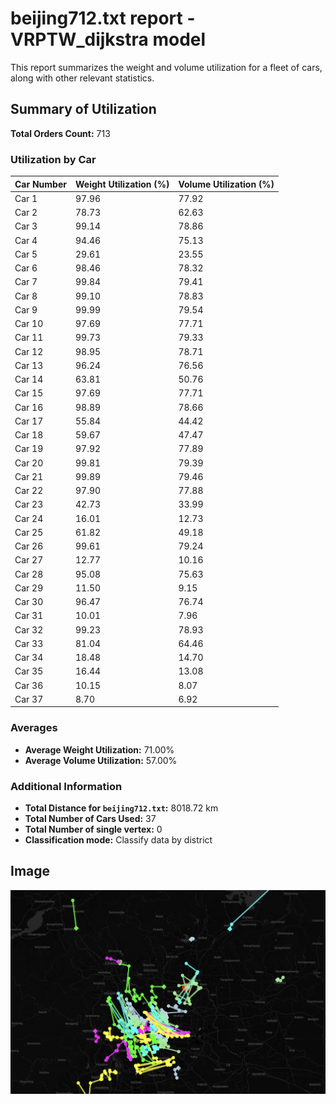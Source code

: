 # beijing712.txt report - VRPTW_dijkstra model

This report summarizes the weight and volume utilization for a fleet of cars, along with other relevant statistics.

## Summary of Utilization

**Total Orders Count:** 713

### Utilization by Car

| Car Number | Weight Utilization (%) | Volume Utilization (%) |
|------------|------------------------|------------------------|
| Car 1      | 97.96                  | 77.92                  |
| Car 2      | 78.73                  | 62.63                  |
| Car 3      | 99.14                  | 78.86                  |
| Car 4      | 94.46                  | 75.13                  |
| Car 5      | 29.61                  | 23.55                  |
| Car 6      | 98.46                  | 78.32                  |
| Car 7      | 99.84                  | 79.41                  |
| Car 8      | 99.10                  | 78.83                  |
| Car 9      | 99.99                  | 79.54                  |
| Car 10     | 97.69                  | 77.71                  |
| Car 11     | 99.73                  | 79.33                  |
| Car 12     | 98.95                  | 78.71                  |
| Car 13     | 96.24                  | 76.56                  |
| Car 14     | 63.81                  | 50.76                  |
| Car 15     | 97.69                  | 77.71                  |
| Car 16     | 98.89                  | 78.66                  |
| Car 17     | 55.84                  | 44.42                  |
| Car 18     | 59.67                  | 47.47                  |
| Car 19     | 97.92                  | 77.89                  |
| Car 20     | 99.81                  | 79.39                  |
| Car 21     | 99.89                  | 79.46                  |
| Car 22     | 97.90                  | 77.88                  |
| Car 23     | 42.73                  | 33.99                  |
| Car 24     | 16.01                  | 12.73                  |
| Car 25     | 61.82                  | 49.18                  |
| Car 26     | 99.61                  | 79.24                  |
| Car 27     | 12.77                  | 10.16                  |
| Car 28     | 95.08                  | 75.63                  |
| Car 29     | 11.50                  | 9.15                   |
| Car 30     | 96.47                  | 76.74                  |
| Car 31     | 10.01                  | 7.96                   |
| Car 32     | 99.23                  | 78.93                  |
| Car 33     | 81.04                  | 64.46                  |
| Car 34     | 18.48                  | 14.70                  |
| Car 35     | 16.44                  | 13.08                  |
| Car 36     | 10.15                  | 8.07                   |
| Car 37     | 8.70                   | 6.92                   |

### Averages

- **Average Weight Utilization:** 71.00%
- **Average Volume Utilization:** 57.00%

### Additional Information

- **Total Distance for `beijing712.txt`:** 8018.72 km
- **Total Number of Cars Used:** 37
- **Total Number of single vertex:** 0
- **Classification mode:** Classify data by district

## Image

![Transport Fleet](beijing712.png)